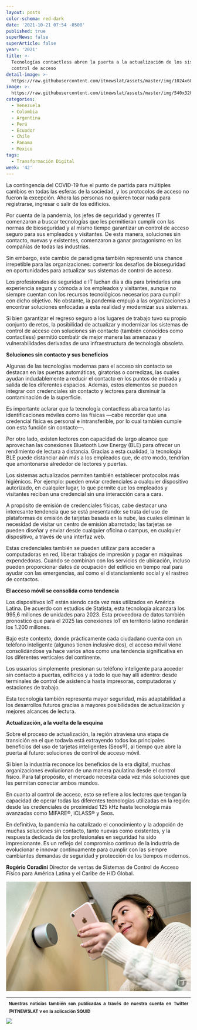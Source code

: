```yaml
---
layout: posts
color-schema: red-dark
date: '2021-10-21 07:54 -0500'
published: true
superNews: false
superArticle: false
year: '2021'
title: >-
  Tecnologías contactless abren la puerta a la actualización de los sistemas de
  control de acceso
detail-image: >-
  https://raw.githubusercontent.com/itnewslat/assets/master/img/1024x680/acceso-mobil-g.jpg
image: >-
  https://raw.githubusercontent.com/itnewslat/assets/master/img/540x320/acceso-mobil-p.jpg
categories:
  - Venezuela
  - Colombia
  - Argentina
  - Perú
  - Ecuador
  - Chile
  - Panama
  - Mexico
tags:
  - Transformación Digital
week: '42'
---
```

La contingencia del COVID-19 fue el punto de partida para múltiples cambios en todas las esferas de la sociedad, y los protocolos de acceso no fueron la excepción. Ahora las personas no quieren tocar nada para registrarse, ingresar o salir de los edificios. 

Por cuenta de la pandemia, los jefes de seguridad y gerentes IT comenzaron a buscar tecnologías que les permitieran cumplir con las normas de bioseguridad y al mismo tiempo garantizar un control de acceso seguro para sus empleados y visitantes. De esta manera, soluciones sin contacto, nuevas y existentes, comenzaron a ganar protagonismo en las compañías de todas las industrias.  

Sin embargo, este cambio de paradigma también representó una chance irrepetible para las organizaciones: convertir los desafíos de bioseguridad en oportunidades para actualizar sus sistemas de control de acceso.

Los profesionales de seguridad e IT luchan día a día para brindarles una experiencia segura y cómoda a los empleados y visitantes, aunque no siempre cuentan con los recursos tecnológicos necesarios para cumplir con dicho objetivo. No obstante, la pandemia empujó a las organizaciones a encontrar soluciones enfocadas a esta realidad y modernizar sus sistemas. 

Si bien garantizar el regreso seguro a los lugares de trabajo tuvo su propio conjunto de retos, la posibilidad de actualizar y modernizar los sistemas de control de acceso con soluciones sin contacto (también conocidos como contactless) permitió combatir de mejor manera las amenazas y vulnerabilidades derivadas de una infraestructura de tecnología obsoleta.

**Soluciones sin contacto y sus beneficios**

Algunas de las tecnologías modernas para el acceso sin contacto se destacan en las puertas automáticas, giratorias o corredizas, las cuales ayudan indudablemente a reducir el contacto en los puntos de entrada y salida de los diferentes espacios. Además, estos elementos se pueden integrar con credenciales sin contacto y lectores para disminuir la contaminación de la superficie. 

Es importante aclarar que la tecnología contactless abarca tanto las identificaciones móviles como las físicas —cabe recordar que una credencial física es personal e intransferible, por lo cual también cumple con esta función sin contacto—.

Por otro lado, existen lectores con capacidad de largo alcance que aprovechan las conexiones Bluetooth Low Energy (BLE) para ofrecer un rendimiento de lectura a distancia. Gracias a esta cualidad, la tecnología BLE puede distanciar aún más a los empleados que, de otro modo, tendrían que amontonarse alrededor de lectores y puertas.

Los sistemas actualizados permiten también establecer protocolos más higiénicos. Por ejemplo: pueden enviar credenciales a cualquier dispositivo autorizado, en cualquier lugar, lo que permite que los empleados y visitantes reciban una credencial sin una interacción cara a cara. 

A propósito de emisión de credenciales físicas, cabe destacar una interesante tendencia que se está presentando: se trata del uso de plataformas de emisión de tarjetas basada en la nube, las cuales eliminan la necesidad de visitar un centro de emisión abarrotado; las tarjetas se pueden diseñar y enviar desde cualquier oficina o campus, en cualquier dispositivo, a través de una interfaz web.

Estas credenciales también se pueden utilizar para acceder a computadoras en red, liberar trabajos de impresión y pagar en máquinas expendedoras. Cuando se combinan con los servicios de ubicación, incluso pueden proporcionar datos de ocupación del edificio en tiempo real para ayudar con las emergencias, así como el distanciamiento social y el rastreo de contactos. 

**El acceso móvil se consolida como tendencia**

Los dispositivos IoT están siendo cada vez más utilizados en América Latina. De acuerdo con estudios de Statista, esta tecnología alcanzará los 995,6 millones de unidades para 2023. Esta proveedora de datos también pronosticó que para el 2025 las conexiones IoT en territorio latino rondarán los 1.200 millones.

Bajo este contexto, donde prácticamente cada ciudadano cuenta con un teléfono inteligente (algunos tienen inclusive dos), el acceso móvil viene consolidándose ya hace varios años como una tendencia significativa en los diferentes verticales del continente. 

Los usuarios simplemente presionan su teléfono inteligente para acceder sin contacto a puertas, edificios y a todo lo que hay allí adentro: desde terminales de control de asistencia hasta impresoras, computadoras y estaciones de trabajo.

Esta tecnología también representa mayor seguridad, más adaptabilidad a los desarrollos futuros gracias a mayores posibilidades de actualización y mejores alcances de lectura. 

**Actualización, a la vuelta de la esquina**

Sobre el proceso de actualización, la región atraviesa una etapa de transición en el que todavía está extrayendo todos los principales beneficios del uso de tarjetas inteligentes (Seos®), al tiempo que abre la puerta al futuro: soluciones de control de acceso móvil. 

Si bien la industria reconoce los beneficios de la era digital, muchas organizaciones evolucionan de una manera paulatina desde el control físico. Para tal propósito, el mercado necesita cada vez más soluciones que les permitan conectar ambos mundos. 

En cuanto al control de acceso, esto se refiere a los lectores que tengan la capacidad de operar todas las diferentes tecnologías utilizadas en la región: desde las credenciales de proximidad 125 kHz hasta tecnología más avanzadas como MIFARE®, iCLASS® y Seos. 

En definitiva, la pandemia ha catalizado el conocimiento y la adopción de muchas soluciones sin contacto, tanto nuevas como existentes, y la respuesta dedicada de los profesionales en seguridad ha sido impresionante. Es un reflejo del compromiso continuo de la industria de evolucionar e innovar continuamente para cumplir con las siempre cambiantes demandas de seguridad y protección de los tiempos modernos.

**Rogério Coradini**
Director de ventas de Sistemas de Control de Acceso Físico para América Latina y el Caribe de HID Global.

![](https://raw.githubusercontent.com/itnewslat/assets/master/img/540x320/acceso-mobil-p.jpg)

<table style="height: 42px;" width="569">
<tbody>
<tr>
<td style="text-align: justify;"><sub><strong>Nuestras noticias también son publicadas a través de nuestra cuenta en Twitter <a href="https://twitter.com/itnewslat?lang=es">@ITNEWSLAT</a> y en la aplicación <a href="https://squidapp.co/en/">SQUID</a></strong></sub></td>
</tr>
</tbody>
</table>

<img src="https://tracker.metricool.com/c3po.jpg?hash=56f88a41e39ab42c063cc51676587a04"/>